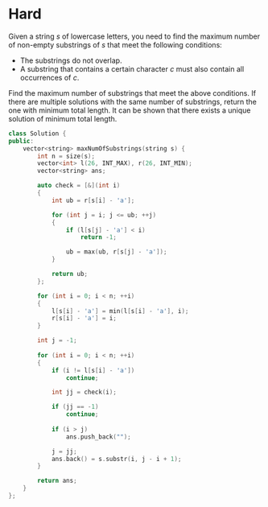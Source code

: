 # Hard

Given a string $s$ of lowercase letters, you need to find the maximum number of non-empty substrings of $s$ that meet the following conditions:

- The substrings do not overlap.
- A substring that contains a certain character $c$ must also contain all occurrences of $c$.

Find the maximum number of substrings that meet the above conditions. If there are multiple solutions with the same number of substrings, return the one with minimum total length. It can be shown that there exists a unique solution of minimum total length.

```cpp
class Solution {
public:
    vector<string> maxNumOfSubstrings(string s) {
        int n = size(s);
        vector<int> l(26, INT_MAX), r(26, INT_MIN);
        vector<string> ans;

        auto check = [&](int i)
        {
            int ub = r[s[i] - 'a'];

            for (int j = i; j <= ub; ++j)
            {
                if (l[s[j] - 'a'] < i)
                    return -1;

                ub = max(ub, r[s[j] - 'a']);
            }

            return ub;
        };

        for (int i = 0; i < n; ++i)
        {
            l[s[i] - 'a'] = min(l[s[i] - 'a'], i);
            r[s[i] - 'a'] = i;
        }

        int j = -1;
        
        for (int i = 0; i < n; ++i)
        {
            if (i != l[s[i] - 'a'])
                continue;

            int jj = check(i);

            if (jj == -1)
                continue;
            
            if (i > j)
                ans.push_back("");

            j = jj;
            ans.back() = s.substr(i, j - i + 1);
        }

        return ans;
    }
};
```

